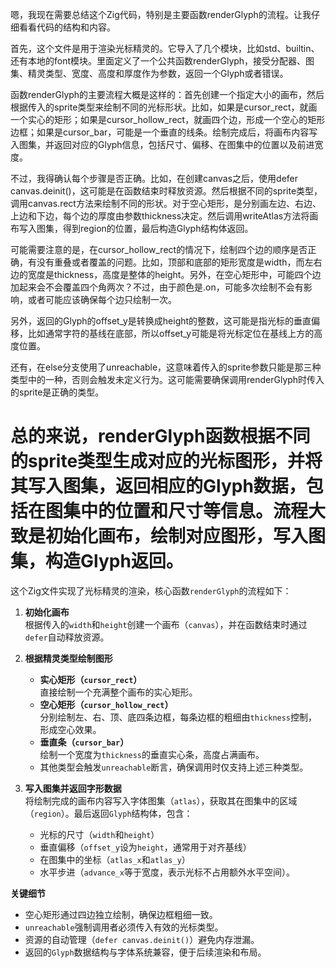 嗯，我现在需要总结这个Zig代码，特别是主要函数renderGlyph的流程。让我仔细看看代码的结构和内容。

首先，这个文件是用于渲染光标精灵的。它导入了几个模块，比如std、builtin、还有本地的font模块。里面定义了一个公共函数renderGlyph，接受分配器、图集、精灵类型、宽度、高度和厚度作为参数，返回一个Glyph或者错误。

函数renderGlyph的主要流程大概是这样的：首先创建一个指定大小的画布，然后根据传入的sprite类型来绘制不同的光标形状。比如，如果是cursor_rect，就画一个实心的矩形；如果是cursor_hollow_rect，就画四个边，形成一个空心的矩形边框；如果是cursor_bar，可能是一个垂直的线条。绘制完成后，将画布内容写入图集，并返回对应的Glyph信息，包括尺寸、偏移、在图集中的位置以及前进宽度。

不过，我得确认每个步骤是否正确。比如，在创建canvas之后，使用defer canvas.deinit()，这可能是在函数结束时释放资源。然后根据不同的sprite类型，调用canvas.rect方法来绘制不同的形状。对于空心矩形，是分别画左边、右边、上边和下边，每个边的厚度由参数thickness决定。然后调用writeAtlas方法将画布写入图集，得到region的位置，最后构造Glyph结构体返回。

可能需要注意的是，在cursor_hollow_rect的情况下，绘制四个边的顺序是否正确，有没有重叠或者覆盖的问题。比如，顶部和底部的矩形宽度是width，而左右边的宽度是thickness，高度是整体的height。另外，在空心矩形中，可能四个边加起来会不会覆盖四个角两次？不过，由于颜色是.on，可能多次绘制不会有影响，或者可能应该确保每个边只绘制一次。

另外，返回的Glyph的offset_y是转换成height的整数，这可能是指光标的垂直偏移，比如通常字符的基线在底部，所以offset_y可能是将光标定位在基线上方的高度位置。

还有，在else分支使用了unreachable，这意味着传入的sprite参数只能是那三种类型中的一种，否则会触发未定义行为。这可能需要确保调用renderGlyph时传入的sprite是正确的类型。

总的来说，renderGlyph函数根据不同的sprite类型生成对应的光标图形，并将其写入图集，返回相应的Glyph数据，包括在图集中的位置和尺寸等信息。流程大致是初始化画布，绘制对应图形，写入图集，构造Glyph返回。
================================================
这个Zig文件实现了光标精灵的渲染，核心函数`renderGlyph`的流程如下：

1. **初始化画布**  
   根据传入的`width`和`height`创建一个画布（`canvas`），并在函数结束时通过`defer`自动释放资源。

2. **根据精灵类型绘制图形**  
   - **实心矩形（`cursor_rect`）**  
     直接绘制一个充满整个画布的实心矩形。
   - **空心矩形（`cursor_hollow_rect`）**  
     分别绘制左、右、顶、底四条边框，每条边框的粗细由`thickness`控制，形成空心效果。
   - **垂直条（`cursor_bar`）**  
     绘制一个宽度为`thickness`的垂直实心条，高度占满画布。
   - 其他类型会触发`unreachable`断言，确保调用时仅支持上述三种类型。

3. **写入图集并返回字形数据**  
   将绘制完成的画布内容写入字体图集（`atlas`），获取其在图集中的区域（`region`）。最后返回`Glyph`结构体，包含：
   - 光标的尺寸（`width`和`height`）
   - 垂直偏移（`offset_y`设为`height`，通常用于对齐基线）
   - 在图集中的坐标（`atlas_x`和`atlas_y`）
   - 水平步进（`advance_x`等于宽度，表示光标不占用额外水平空间）。

**关键细节**  
- 空心矩形通过四边独立绘制，确保边框粗细一致。
- `unreachable`强制调用者必须传入有效的光标类型。
- 资源的自动管理（`defer canvas.deinit()`）避免内存泄漏。
- 返回的`Glyph`数据结构与字体系统兼容，便于后续渲染和布局。